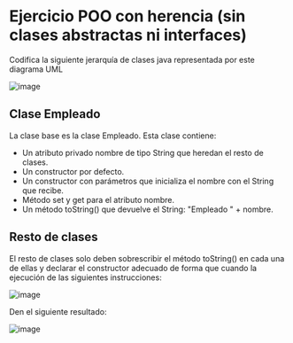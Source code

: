 # Ejercicio POO con herencia (sin clases abstractas ni interfaces)

Codifica la siguiente jerarquía de clases java representada por este diagrama UML

![image](https://user-images.githubusercontent.com/91023374/148693304-5bf43e62-673f-4122-9793-b93c25e9a2ba.png)


## Clase Empleado

La clase base es la clase Empleado. Esta clase contiene:

- Un atributo privado nombre de tipo String que heredan el resto de clases. 
- Un constructor por defecto.
- Un constructor con parámetros que inicializa el nombre con el String que recibe.
- Método set y get para el atributo nombre.
- Un método toString() que devuelve el String: "Empleado " + nombre.

## Resto de clases
El resto de clases solo deben sobrescribir el método toString() en cada una de ellas y declarar el constructor adecuado de forma que cuando la ejecución de las siguientes instrucciones:

![image](https://user-images.githubusercontent.com/91023374/148693408-af97fa49-3837-471a-a5a5-9735795e592e.png)


Den el siguiente resultado:

![image](https://user-images.githubusercontent.com/91023374/148693415-fd3ffd53-dbf9-4cff-bac2-c6cae031a026.png)
